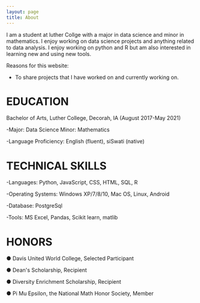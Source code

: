 ```yaml
---
layout: page
title: About
---
```


I am a student at luther Collge with a major in data science and minor in mathematics. I enjoy working on data science projects and anything related to data analysis. I enjoy working on python and R but am also interested in learning new and using new tools.

Reasons for this website:
- To share projects that I have worked on and currently working on.


# EDUCATION
Bachelor of Arts, Luther College, Decorah, IA (August 2017-May 2021)

-Major: Data Science   Minor: Mathematics

-Language Proficiency:  English (fluent), siSwati (native)

# TECHNICAL SKILLS 
-Languages: Python, JavaScript, CSS, HTML, SQL, R

-Operating Systems: Windows XP/7/8/10, Mac OS, Linux, Android

-Database: PostgreSql

-Tools: MS Excel, Pandas, Scikit learn, matlib

# HONORS

●	Davis United World College, Selected Participant  

●	Dean's Scholarship, Recipient              

●	Diversity Enrichment Scholarship, Recipient

●	Pi Mu Epsilon, the National Math Honor Society, Member
